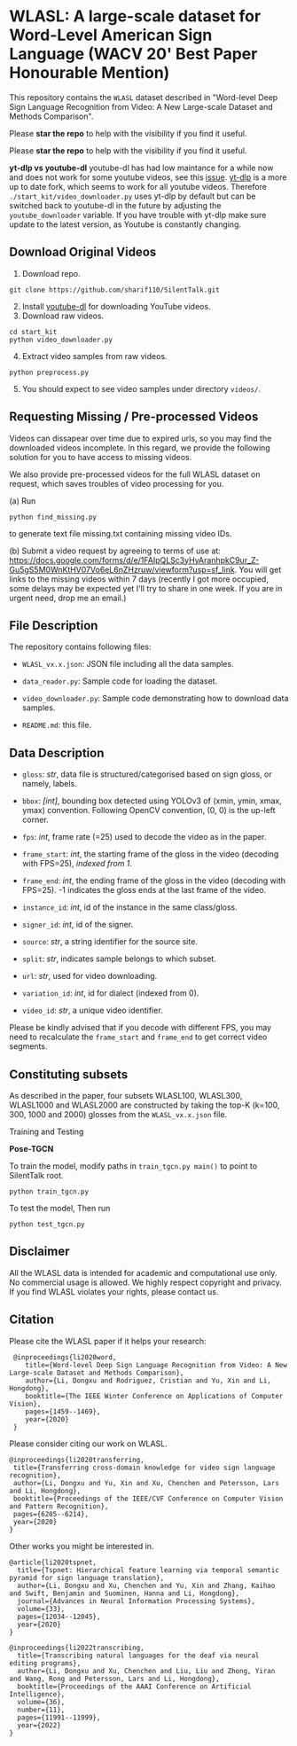 WLASL: A large-scale dataset for Word-Level American Sign Language (WACV 20' Best Paper Honourable Mention)
============================================================================================

This repository contains the `WLASL` dataset described in "Word-level Deep Sign Language Recognition from Video: A New Large-scale Dataset and Methods Comparison".

Please **star the repo** to help with the visibility if you find it useful.

Please **star the repo** to help with the visibility if you find it useful.

**yt-dlp vs youtube-dl** youtube-dl has had low maintance for a while now and does not work for some youtube videos, see this [issue](https://github.com/ytdl-org/youtube-dl/issues/30568).
[yt-dlp](https://github.com/yt-dlp/yt-dlp) is a more up to date fork, which seems to work for all youtube videos. Therefore `./start_kit/video_downloader.py` uses yt-dlp by default but can be switched back to youtube-dl in the future by adjusting the `youtube_downloader` variable.
If you have trouble with yt-dlp make sure update to the latest version, as Youtube is constantly changing.

Download Original Videos
-----------------
1. Download repo.
```
git clone https://github.com/sharif110/SilentTalk.git
```

2. Install [youtube-dl](https://github.com/ytdl-org/youtube-dl) for downloading YouTube videos.
3. Download raw videos.
```
cd start_kit
python video_downloader.py
```
4. Extract video samples from raw videos.
```
python preprocess.py
```
5. You should expect to see video samples under directory ```videos/```.

Requesting Missing / Pre-processed Videos
-----------------

Videos can dissapear over time due to expired urls, so you may find the downloaded videos incomplete. In this regard, we provide the following solution for you to have access to missing videos.

We also provide pre-processed videos for the full WLASL dataset on request, which saves troubles of video processing for you.

 (a) Run
```
python find_missing.py
```
to generate text file missing.txt containing missing video IDs.

 (b)  Submit a video request by agreeing to terms of use at:  https://docs.google.com/forms/d/e/1FAIpQLSc3yHyAranhpkC9ur_Z-Gu5gS5M0WnKtHV07Vo6eL6nZHzruw/viewform?usp=sf_link. You will get links to the missing videos within 7 days (recently I got more occupied, some delays may be expected yet I'll try to share in one week. If you are in urgent need, drop me an email.)


File Description
-----------------
The repository contains following files:

 * `WLASL_vx.x.json`: JSON file including all the data samples.

 * `data_reader.py`: Sample code for loading the dataset.

 * `video_downloader.py`: Sample code demonstrating how to download data samples.

 * `README.md`: this file.


Data Description
-----------------

* `gloss`: *str*, data file is structured/categorised based on sign gloss, or namely, labels.

* `bbox`: *[int]*, bounding box detected using YOLOv3 of (xmin, ymin, xmax, ymax) convention. Following OpenCV convention, (0, 0) is the up-left corner.

* `fps`: *int*, frame rate (=25) used to decode the video as in the paper.

* `frame_start`: *int*, the starting frame of the gloss in the video (decoding
with FPS=25), *indexed from 1*.

* `frame_end`: *int*, the ending frame of the gloss in the video (decoding with FPS=25). -1 indicates the gloss ends at the last frame of the video.

* `instance_id`: *int*, id of the instance in the same class/gloss.

* `signer_id`: *int*, id of the signer.

* `source`: *str*, a string identifier for the source site.

* `split`: *str*, indicates sample belongs to which subset.

* `url`: *str*, used for video downloading.

* `variation_id`: *int*, id for dialect (indexed from 0).

* `video_id`: *str*, a unique video identifier.

Please be kindly advised that if you decode with different FPS, you may need to recalculate the `frame_start` and `frame_end` to get correct video segments.

Constituting subsets
---------------
As described in the paper, four subsets WLASL100, WLASL300, WLASL1000 and WLASL2000 are constructed by taking the top-K (k=100, 300, 1000 and 2000) glosses from the `WLASL_vx.x.json` file.


Training and Testing

**Pose-TGCN**

To train the model, modify paths in ```train_tgcn.py main()``` to point to SilentTalk root.
```
python train_tgcn.py
```

To test the model, Then run
```
python test_tgcn.py
```


Disclaimer
---------------
All the WLASL data is intended for academic and computational use only. No commercial usage is allowed. We highly respect copyright and privacy. If you find WLASL violates your rights, please contact us.




Citation
--------------

Please cite the WLASL paper if it helps your research:

     @inproceedings{li2020word,
        title={Word-level Deep Sign Language Recognition from Video: A New Large-scale Dataset and Methods Comparison},
        author={Li, Dongxu and Rodriguez, Cristian and Yu, Xin and Li, Hongdong},
        booktitle={The IEEE Winter Conference on Applications of Computer Vision},
        pages={1459--1469},
        year={2020}
     }

Please consider citing our work on WLASL.

    @inproceedings{li2020transferring,
     title={Transferring cross-domain knowledge for video sign language recognition},
     author={Li, Dongxu and Yu, Xin and Xu, Chenchen and Petersson, Lars and Li, Hongdong},
     booktitle={Proceedings of the IEEE/CVF Conference on Computer Vision and Pattern Recognition},
     pages={6205--6214},
     year={2020}
    }

Other works you might be interested in.

    @article{li2020tspnet,
      title={Tspnet: Hierarchical feature learning via temporal semantic pyramid for sign language translation},
      author={Li, Dongxu and Xu, Chenchen and Yu, Xin and Zhang, Kaihao and Swift, Benjamin and Suominen, Hanna and Li, Hongdong},
      journal={Advances in Neural Information Processing Systems},
      volume={33},
      pages={12034--12045},
      year={2020}
    }

    @inproceedings{li2022transcribing,
      title={Transcribing natural languages for the deaf via neural editing programs},
      author={Li, Dongxu and Xu, Chenchen and Liu, Liu and Zhong, Yiran and Wang, Rong and Petersson, Lars and Li, Hongdong},
      booktitle={Proceedings of the AAAI Conference on Artificial Intelligence},
      volume={36},
      number={11},
      pages={11991--11999},
      year={2022}
    }

